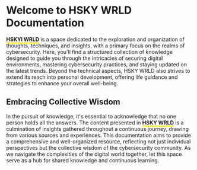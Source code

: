 # Welcome to HSKY WRLD Documentation

<span style="border-bottom: 2px solid #FFD700;">**HSKYl WRLD**</span> is a space dedicated to the exploration and organization of thoughts, techniques, and insights, with a primary focus on the realms of cybersecurity. Here, you'll find a structured collection of knowledge designed to guide you through the intricacies of securing digital environments, mastering cybersecurity practices, and staying updated on the latest trends. Beyond the technical aspects, HSKY WRLD also strives to extend its reach into personal development, offering life guidance and strategies to enhance your overall well-being.

## Embracing Collective Wisdom

In the pursuit of knowledge, it's essential to acknowledge that no one person holds all the answers. The content presented in <span style="border-bottom: 2px solid #FFD700;">**HSKY WRLD**</span> is a culmination of insights gathered throughout a continuous journey, drawing from various sources and experiences. This documentation aims to provide a comprehensive and well-organized resource, reflecting not just individual perspectives but the collective wisdom of the cybersecurity community. As we navigate the complexities of the digital world together, let this space serve as a hub for shared knowledge and continuous learning.
